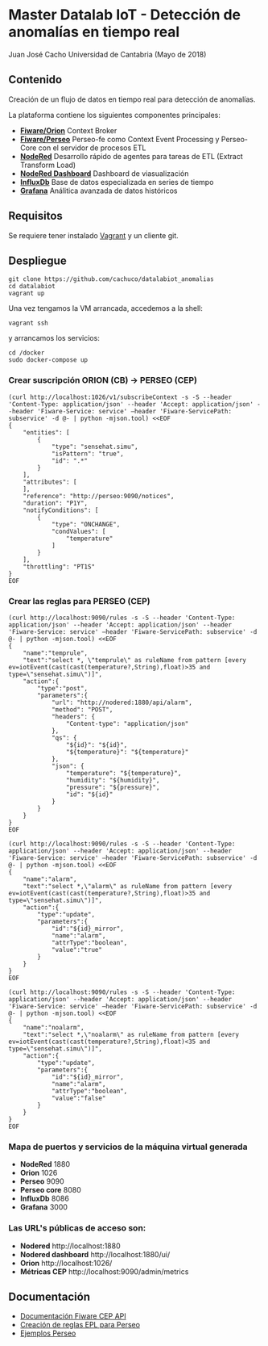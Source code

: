 # Master Datalab IoT - Detección de anomalías en tiempo real

Juan José Cacho
Universidad de Cantabria (Mayo de 2018)


## Contenido
Creación de un flujo de datos en tiempo real para detección de anomalías.


La plataforma contiene los siguientes componentes principales:

- **[Fiware/Orion](https://fiware-orion.readthedocs.io/en/master/)** Context Broker
- **[Fiware/Perseo](http://fiware-iot-stack.readthedocs.io/en/latest/cep/)** Perseo-fe como Context Event Processing y Perseo-Core con el servidor de procesos ETL
- **[NodeRed](https://nodered.org/)** Desarrollo rápido de agentes para tareas de ETL (Extract Transform Load)
- **[NodeRed Dashboard](https://github.com/node-red/node-red-dashboard)** Dashboard de viasualización
- **[InfluxDb](https://www.influxdata.com/)** Base de datos especializada en series de tiempo
- **[Grafana](https://grafana.com/)** Análitica avanzada de datos históricos

## Requisitos

Se requiere tener instalado [Vagrant](https://www.vagrantup.com/downloads.html) y un cliente git.

## Despliegue

```shell
git clone https://github.com/cachuco/datalabiot_anomalias
cd datalabiot
vagrant up
```

Una vez tengamos la VM arrancada, accedemos a la shell:

```
vagrant ssh
```

y arrancamos los servicios:

```
cd /docker
sudo docker-compose up
```

### Crear suscripción ORION (CB) -> PERSEO (CEP)
```
(curl http://localhost:1026/v1/subscribeContext -s -S --header 'Content-Type: application/json' --header 'Accept: application/json' --header 'Fiware-Service: service' –header 'Fiware-ServicePath: subservice' -d @- | python -mjson.tool) <<EOF
{
    "entities": [
        {
            "type": "sensehat.simu",
            "isPattern": "true",
            "id": ".*"
        }
    ],
    "attributes": [
    ],
    "reference": "http://perseo:9090/notices",
    "duration": "P1Y",
    "notifyConditions": [
        {
            "type": "ONCHANGE",
            "condValues": [
                "temperature"
            ]
        }
    ],
    "throttling": "PT1S"
}
EOF
```

### Crear las reglas para PERSEO (CEP)
```
(curl http://localhost:9090/rules -s -S --header 'Content-Type: application/json' --header 'Accept: application/json' --header 'Fiware-Service: service' –header 'Fiware-ServicePath: subservice' -d @- | python -mjson.tool) <<EOF
{
    "name":"temprule",
    "text":"select *, \"temprule\" as ruleName from pattern [every ev=iotEvent(cast(cast(temperature?,String),float)>35 and type=\"sensehat.simu\")]",
    "action":{
        "type":"post",
        "parameters":{
            "url": "http://nodered:1880/api/alarm",
            "method": "POST",
            "headers": {
                "Content-type": "application/json"
            },
            "qs": {
                "${id}": "${id}",
                "${temperature}": "${temperature}"
            },
            "json": {
                "temperature": "${temperature}",
                "humidity": "${humidity}",
                "pressure": "${pressure}",
                "id": "${id}"
            }
        }
    }
}
EOF
```

```
(curl http://localhost:9090/rules -s -S --header 'Content-Type: application/json' --header 'Accept: application/json' --header 'Fiware-Service: service' –header 'Fiware-ServicePath: subservice' -d @- | python -mjson.tool) <<EOF
{
    "name":"alarm",
    "text":"select *,\"alarm\" as ruleName from pattern [every ev=iotEvent(cast(cast(temperature?,String),float)>35 and type=\"sensehat.simu\")]",
    "action":{
        "type":"update",
        "parameters":{
            "id":"${id}_mirror",
            "name":"alarm",
            "attrType":"boolean",
            "value":"true"
        }
    }
}
EOF
```

```
(curl http://localhost:9090/rules -s -S --header 'Content-Type: application/json' --header 'Accept: application/json' --header 'Fiware-Service: service' –header 'Fiware-ServicePath: subservice' -d @- | python -mjson.tool) <<EOF
{
    "name":"noalarm",
    "text":"select *,\"noalarm\" as ruleName from pattern [every ev=iotEvent(cast(cast(temperature?,String),float)<35 and type=\"sensehat.simu\")]",
    "action":{
        "type":"update",
        "parameters":{
            "id":"${id}_mirror",
            "name":"alarm",
            "attrType":"boolean",
            "value":"false"
        }
    }
}
EOF

```


### Mapa de puertos y servicios de la máquina virtual generada

- **NodeRed**  1880
- **Orion** 1026
- **Perseo** 9090
- **Perseo core** 8080
- **InfluxDb** 8086
- **Grafana** 3000

### Las URL's públicas de acceso son:

- **Nodered** http://localhost:1880
- **Nodered dashboard** http://localhost:1880/ui/
- **Orion** http://localhost:1026/
- **Métricas CEP** http://localhost:9090/admin/metrics


## Documentación

- [Documentación Fiware CEP API](http://fiware-iot-stack.readthedocs.io/en/latest/cep_api/index.html)
- [Creación de reglas EPL para Perseo](https://github.com/telefonicaid/perseo-fe/blob/master/documentation/plain_rules.md)
- [Ejemplos Perseo](https://github.com/telefonicaid/perseo-fe/tree/master/examples)


